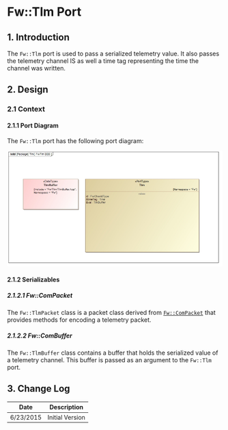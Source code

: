 # Fw::Tlm Port

## 1. Introduction

The `Fw::Tlm` port is used to pass a serialized telemetry value. It also passes the telemetry channel IS as well a time tag representing the time the channel was written. 

## 2. Design

### 2.1 Context

#### 2.1.1 Port Diagram

The `Fw::Tlm` port has the following port diagram:

![Fw::Com Diagram](img/FwTlmBDD.jpg "Fw::Com Port")

#### 2.1.2 Serializables

##### 2.1.2.1 Fw::ComPacket 

The `Fw::TlmPacket` class is a packet class derived from [`Fw::ComPacket`](../../Com/docs/sdd.html) that provides methods for encoding a telemetry packet. 

##### 2.1.2.2 Fw::ComBuffer

The `Fw::TlmBuffer` class contains a buffer that holds the serialized value of a telemetry channel. This buffer is passed as an argument to the `Fw::Tlm` port.

## 3. Change Log

Date | Description
---- | -----------
6/23/2015 |  Initial Version
